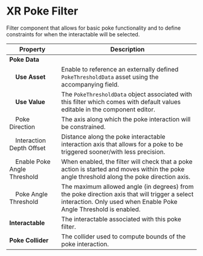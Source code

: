# XR Poke Filter

Filter component that allows for basic poke functionality and to define constraints for when the interactable will be selected.

| **Property** | **Description** |
|---|---|
| **Poke Data** ||
| &emsp;**Use Asset** | Enable to reference an externally defined `PokeThresholdData` asset using the accompanying field. |
| &emsp;**Use Value** |  The `PokeThresholdData` object associated with this filter which comes with default values editable in the component editor. |
| &emsp;Poke Direction | The axis along which the poke interaction will be constrained. |
| &emsp;Interaction Depth Offset | Distance along the poke interactable interaction axis that allows for a poke to be triggered sooner/with less precision. |
| &emsp;Enable Poke Angle Threshold | When enabled, the filter will check that a poke action is started and moves within the poke angle threshold along the poke direction axis. |
| &emsp;Poke Angle Threshold | The maximum allowed angle (in degrees) from the poke direction axis that will trigger a select interaction. Only used when Enable Poke Angle Threshold is enabled. |
| **Interactable** | The interactable associated with this poke filter.|
| **Poke Collider** | The collider used to compute bounds of the poke interaction. |
